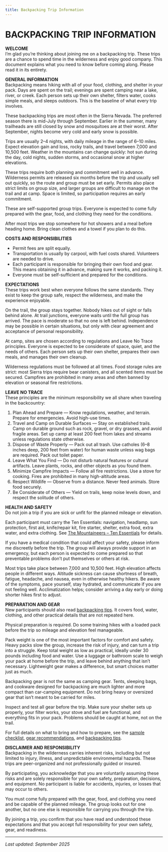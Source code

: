 ```yaml
---
title: Backpacking Trip Information
---
```


# BACKPACKING TRIP INFORMATION

**WELCOME**  
I’m glad you’re thinking about joining me on a backpacking trip. These trips are a chance to spend time in the wilderness and enjoy good company. This document explains what you need to know before coming along. Please read it in its entirety.

**GENERAL INFORMATION**  
Backpacking means hiking with all of your food, clothing, and shelter in your pack. Days are spent on the trail; evenings are spent camping near a lake, river, or creek. Each person sets up their own shelter, filters water, cooks simple meals, and sleeps outdoors. This is the baseline of what every trip involves.  

These backpacking trips are most often in the Sierra Nevada. The preferred season there is mid-July through September. Earlier in the summer, many trailheads are still closed by snow and mosquitoes are at their worst. After September, nights become very cold and early snow is possible.  

Trips are usually 2–4 nights, with daily mileage in the range of 6–10 miles. Expect elevation gain and loss, rocky trails, and travel between 7,000 and 10,500 feet. Weather in the mountains can change quickly: hot sun during the day, cold nights, sudden storms, and occasional snow at higher elevations.  

These trips require both planning and commitment well in advance. Wilderness permits are released six months before the trip and usually sell out quickly, so the route and group must be set early. Permits also place strict limits on group size, and larger groups are difficult to manage on the trail and at camp. Space is limited, so participation requires an early commitment.  

These are self-supported group trips. Everyone is expected to come fully prepared with the gear, food, and clothing they need for the conditions.  

After most trips we stop somewhere for hot showers and a meal before heading home. Bring clean clothes and a towel if you plan to do this.   

**COSTS AND RESPONSIBILITIES**  
- Permit fees are split equally.  
- Transportation is usually by carpool, with fuel costs shared. Volunteers are needed to drive.  
- Each participant is responsible for bringing their own food and gear. This means obtaining it in advance, making sure it works, and packing it.  
- Everyone must be self-sufficient and prepared for the conditions.  

**EXPECTATIONS**  
These trips work best when everyone follows the same standards. They exist to keep the group safe, respect the wilderness, and make the experience enjoyable.  

On the trail, the group stays together. Nobody hikes out of sight or falls behind alone. At trail junctions, everyone waits until the full group has arrived. The pace is moderate so that no one is left behind. Independence may be possible in certain situations, but only with clear agreement and acceptance of personal responsibility.  

At camp, sites are chosen according to regulations and Leave No Trace principles. Everyone is expected to be considerate of space, quiet, and the needs of others. Each person sets up their own shelter, prepares their own meals, and manages their own cleanup.  

Wilderness regulations must be followed at all times. Food storage rules are strict: most Sierra trips require bear canisters, and all scented items must be secured. Campfires are prohibited in many areas and often banned by elevation or seasonal fire restrictions.  

**LEAVE NO TRACE**  
These principles are the minimum responsibility we all share when traveling in the backcountry:  
1. Plan Ahead and Prepare — Know regulations, weather, and terrain. Prepare for emergencies. Avoid high-use times.  
2. Travel and Camp on Durable Surfaces — Stay on established trails. Camp on durable ground such as rock, gravel, or dry grasses, and avoid fragile areas. Set up camp at least 200 feet from lakes and streams unless regulations state otherwise.  
3. Dispose of Waste Properly — Pack out all trash. Use catholes (6–8 inches deep, 200 feet from water) for human waste unless wag bags are required. Pack out toilet paper.  
4. Leave What You Find — Do not disturb natural features or cultural artifacts. Leave plants, rocks, and other objects as you found them.  
5. Minimize Campfire Impacts — Follow all fire restrictions. Use a stove for cooking. Fires are prohibited in many high-altitude areas.  
6. Respect Wildlife — Observe from a distance. Never feed animals. Store food securely.  
7. Be Considerate of Others — Yield on trails, keep noise levels down, and respect the solitude of others.  

**HEALTH AND SAFETY**  
Do not join a trip if you are sick or unfit for the planned mileage or elevation.  

Each participant must carry the Ten Essentials: navigation, headlamp, sun protection, first aid, knife/repair kit, fire starter, shelter, extra food, extra water, and extra clothing. See [The Mountaineers – Ten Essentials](https://www.mountaineers.org/blog/what-are-the-ten-essentials) for details.  

If you have a medical condition that could affect your safety, please inform me discreetly before the trip. The group will always provide support in an emergency, but each person is expected to come prepared so that preventable problems don’t put themselves or others at risk.  

Most trips take place between 7,000 and 10,500 feet. High elevation affects people in different ways. Altitude sickness can cause shortness of breath, fatigue, headache, and nausea, even in otherwise healthy hikers. Be aware of the symptoms, pace yourself, stay hydrated, and communicate if you are not feeling well. Acclimatization helps; consider arriving a day early or doing shorter hikes first to adjust.  

**PREPARATION AND GEAR**  
New participants should also read [backpacking tips](tips.md). It covers food, water, clothing, and other practical details that are not repeated here.  

Physical preparation is required. Do some training hikes with a loaded pack before the trip so mileage and elevation feel manageable.  

Pack weight is one of the most important factors for comfort and safety. Heavy packs slow the group, increase the risk of injury, and can turn a trip into a struggle. Keep total weight as low as practical, ideally under 30 pounds including food and water. Use a luggage or bathroom scale to weigh your pack at home before the trip, and leave behind anything that isn’t necessary. Lightweight gear makes a difference, but smart choices matter just as much.  

Backpacking gear is not the same as camping gear. Tents, sleeping bags, and cookware designed for backpacking are much lighter and more compact than car-camping equipment. Do not bring heavy or oversized gear that isn’t meant to be carried for miles.  

Inspect and test all gear before the trip. Make sure your shelter sets up properly, your filter works, your stove and fuel are functional, and everything fits in your pack. Problems should be caught at home, not on the trail.  

For full details on what to bring and how to prepare, see the [sample checklist](checklist.md), [gear recommendations](gear.md), and [backpacking tips](tips.md).    

**DISCLAIMER AND RESPONSIBILITY**  
Backpacking in the wilderness carries inherent risks, including but not limited to injury, illness, and unpredictable environmental hazards. These trips are peer-organized and not professionally guided or insured.  

By participating, you acknowledge that you are voluntarily assuming these risks and are solely responsible for your own safety, preparation, decisions, and equipment. No participant is liable for accidents, injuries, or losses that may occur to others.  

You must come fully prepared with the gear, food, and clothing you need and be capable of the planned mileage. The group looks out for one another, but no one else is responsible for carrying you through the trip.  

By joining a trip, you confirm that you have read and understood these expectations and that you accept full responsibility for your own safety, gear, and readiness.  

---
_Last updated: September 2025_  